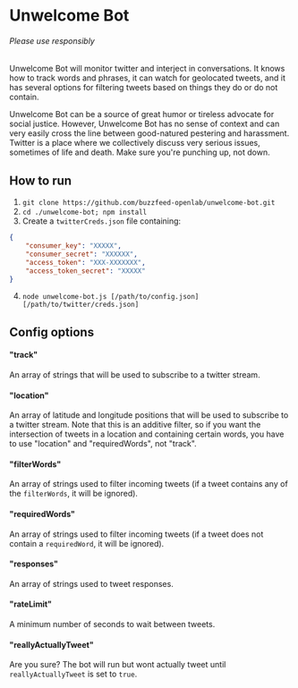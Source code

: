 # Unwelcome Bot
###### Please use responsibly

Unwelcome Bot will monitor twitter and interject in conversations. It knows how to track words and phrases, it can watch for geolocated tweets, and it has several options for filtering tweets based on things they do or do not contain.

Unwelcome Bot can be a source of great humor or tireless advocate for social justice. However, Unwelcome Bot has no sense of context and can very easily cross the line between good-natured pestering and harassment. Twitter is a place where we collectively discuss very serious issues, sometimes of life and death. Make sure you're punching up, not down.

## How to run

1. `git clone https://github.com/buzzfeed-openlab/unwelcome-bot.git`
2. `cd ./unwelcome-bot; npm install`
3. Create a `twitterCreds.json` file containing:

  ```json
  {
      "consumer_key": "XXXXX",
      "consumer_secret": "XXXXXX",
      "access_token": "XXX-XXXXXXX",
      "access_token_secret": "XXXXX"
  }
```
4. `node unwelcome-bot.js [/path/to/config.json] [/path/to/twitter/creds.json]`

## Config options

#### "track"
An array of strings that will be used to subscribe to a twitter stream.

#### "location"
An array of latitude and longitude positions that will be used to subscribe to a twitter stream. Note that this is an additive filter, so if you want the intersection of tweets in a location and containing certain words, you have to use "location" and "requiredWords", not "track".

#### "filterWords"
An array of strings used to filter incoming tweets (if a tweet contains any of the `filterWords`, it will be ignored).

#### "requiredWords"
An array of strings used to filter incoming tweets (if a tweet does not contain a `requiredWord`, it will be ignored).

#### "responses"
An array of strings used to tweet responses.

#### "rateLimit"
A minimum number of seconds to wait between tweets.

#### "reallyActuallyTweet"
Are you sure? The bot will run but wont actually tweet until `reallyActuallyTweet` is set to `true`.
